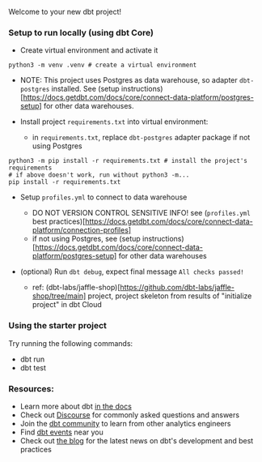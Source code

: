 Welcome to your new dbt project!

### Setup to run locally (using dbt Core)
- Create virtual environment and activate it
```
python3 -m venv .venv # create a virtual environment
```

- NOTE: This project uses Postgres as data warehouse, so adapter `dbt-postgres` installed. See (setup instructions)[https://docs.getdbt.com/docs/core/connect-data-platform/postgres-setup] for other data warehouses.

- Install project `requirements.txt` into virtual environment:
    - in `requirements.txt`, replace `dbt-postgres` adapter package if not using Postgres
```
python3 -m pip install -r requirements.txt # install the project's requirements
# if above doesn't work, run without python3 -m...
pip install -r requirements.txt
```

- Setup `profiles.yml` to connect to data warehouse
    - DO NOT VERSION CONTROL SENSITIVE INFO! see (`profiles.yml` best practices)[https://docs.getdbt.com/docs/core/connect-data-platform/connection-profiles]
    - if not using Postgres, see (setup instructions)[https://docs.getdbt.com/docs/core/connect-data-platform/postgres-setup] for other data warehouses

- (optional) Run `dbt debug`, expect final message `All checks passed!` 
    - ref: (dbt-labs/jaffle-shop)[https://github.com/dbt-labs/jaffle-shop/tree/main] project, project skeleton from results of "initialize project" in dbt Cloud

### Using the starter project

Try running the following commands:
- dbt run
- dbt test


### Resources:
- Learn more about dbt [in the docs](https://docs.getdbt.com/docs/introduction)
- Check out [Discourse](https://discourse.getdbt.com/) for commonly asked questions and answers
- Join the [dbt community](https://getdbt.com/community) to learn from other analytics engineers
- Find [dbt events](https://events.getdbt.com) near you
- Check out [the blog](https://blog.getdbt.com/) for the latest news on dbt's development and best practices

